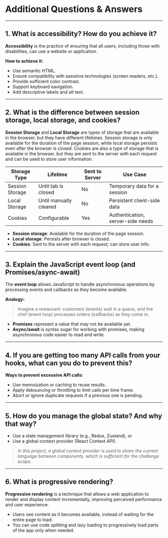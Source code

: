 # Additional Questions & Answers

---

## 1. What is accessibility? How do you achieve it?

**Accessibility** is the practice of ensuring that all users, including those with disabilities, can use a website or application.

**How to achieve it:**
- Use semantic HTML.
- Ensure compatibility with assistive technologies (screen readers, etc.).
- Provide sufficient color contrast.
- Support keyboard navigation.
- Add descriptive labels and alt text.

---

## 2. What is the difference between session storage, local storage, and cookies?

**Session Storage** and **Local Storage** are types of storage that are available in the browser, but they have different lifetimes. Session storage is only available for the duration of the page session, while local storage persists even after the browser is closed. Cookies are also a type of storage that is available in the browser, but they are sent to the server with each request and can be used to store user information.


| Storage Type      | Lifetime               | Sent to Server | Use Case                          |
|------------------|------------------------|----------------|-----------------------------------|
| Session Storage  | Until tab is closed    | No             | Temporary data for a session      |
| Local Storage    | Until manually cleared | No             | Persistent client-side data       |
| Cookies          | Configurable           | Yes            | Authentication, server-side needs |

- **Session storage**: Available for the duration of the page session.
- **Local storage**: Persists after browser is closed.
- **Cookies**: Sent to the server with each request; can store user info.

---

## 3. Explain the JavaScript event loop (and Promises/async-await)

The **event loop** allows JavaScript to handle asynchronous operations by processing events and callbacks as they become available.

**Analogy:**
> Imagine a restaurant: customers (events) wait in a queue, and the chef (event loop) processes orders (callbacks) as they come in.

- **Promises** represent a value that may not be available yet.
- **Async/await** is syntax sugar for working with promises, making asynchronous code easier to read and write.

---

## 4. If you are getting too many API calls from your hooks, what can you do to prevent this?

**Ways to prevent excessive API calls:**
- Use memoization or caching to reuse results.
- Apply debouncing or throttling to limit calls per time frame.
- Abort or ignore duplicate requests if a previous one is pending.

---

## 5. How do you manage the global state? And why that way?

- Use a state management library (e.g., Redux, Zustand), or
- Use a global context provider (React Context API).

> _In this project, a global context provider is used to share the current language between components, which is sufficient for the challenge scope._

---

## 6. What is progressive rendering?

**Progressive rendering** is a technique that allows a web application to render and display content incrementally, improving perceived performance and user experience.

- Users see content as it becomes available, instead of waiting for the entire page to load.
- You can use code splitting and lazy loading to progressively load parts of the app only when needed.